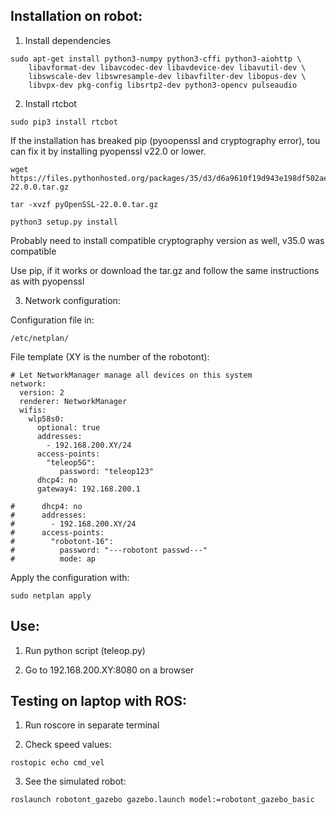 ## Installation on robot:

1. Install dependencies
```
sudo apt-get install python3-numpy python3-cffi python3-aiohttp \
    libavformat-dev libavcodec-dev libavdevice-dev libavutil-dev \
    libswscale-dev libswresample-dev libavfilter-dev libopus-dev \
    libvpx-dev pkg-config libsrtp2-dev python3-opencv pulseaudio
```
2. Install rtcbot
```
sudo pip3 install rtcbot
```
 If the installation has breaked pip (pyoopenssl and cryptography error), tou can fix it by installing pyopenssl v22.0 or lower.
```
wget https://files.pythonhosted.org/packages/35/d3/d6a9610f19d943e198df502ae660c6b5acf84cc3bc421a2aa3c0fb6b21d1/pyOpenSSL-22.0.0.tar.gz

tar -xvzf pyOpenSSL-22.0.0.tar.gz

python3 setup.py install
```
Probably need to install compatible cryptography version as well, v35.0 was compatible

Use pip, if it works or download the tar.gz and follow the same instructions as with pyopenssl

 
3. Network configuration:

Configuration file in:

```
/etc/netplan/
```

File template (XY is the number of the robotont):

```
# Let NetworkManager manage all devices on this system
network:
  version: 2
  renderer: NetworkManager
  wifis:
    wlp58s0:
      optional: true
      addresses:
        - 192.168.200.XY/24
      access-points:
        "teleop5G":
           password: "teleop123"
      dhcp4: no
      gateway4: 192.168.200.1

#      dhcp4: no
#      addresses:
#        - 192.168.200.XY/24
#      access-points:
#        "robotont-16":
#          password: "---robotont passwd---"
#          mode: ap
```

Apply the configuration with:
```
sudo netplan apply
```

## Use:

1. Run python script (teleop.py)

2. Go to 192.168.200.XY:8080 on a browser


## Testing on laptop with ROS:

1. Run roscore in separate terminal

2. Check speed values:
```
rostopic echo cmd_vel
```
3. See the simulated robot:
```
roslaunch robotont_gazebo gazebo.launch model:=robotont_gazebo_basic
```
